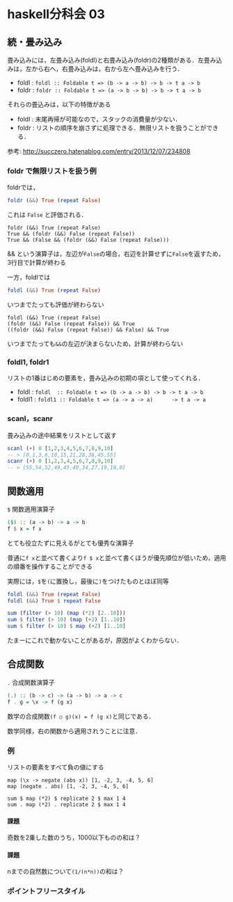 # haskell分科会 03

## 続・畳み込み
畳み込みには，左畳み込み(foldl)と右畳み込み(foldr)の2種類がある．左畳み込みは，左から右へ，右畳み込みは，右から左へ畳み込みを行う．

+ foldl : `foldl :: Foldable t => (b -> a -> b) -> b -> t a -> b`
+ foldr : `foldr :: Foldable t => (a -> b -> b) -> b -> t a -> b`

それらの畳込みは，以下の特徴がある
+ foldl : 末尾再帰が可能なので，スタックの消費量が少ない．
+ foldr : リストの順序を崩さずに処理できる．無限リストを扱うことができる．

参考: http://succzero.hatenablog.com/entry/2013/12/07/234808

### foldr で無限リストを扱う例
foldrでは，

```haskell
foldr (&&) True (repeat False)
```

これは `False` と評価される．

```
foldr (&&) True (repeat False)
True && (foldr (&&) False (repeat False))
True && (False && (foldr (&&) False (repeat False)))
```

&& という演算子は，左辺が`False`の場合，右辺を計算せずに`False`を返すため，3行目で計算が終わる

一方，foldlでは

```haskell
foldl (&&) True (repeat False)
```

いつまでたっても評価が終わらない

```
foldl (&&) True (repeat False)
(foldr (&&) False (repeat False)) && True
((foldr (&&) False (repeat False)) && False) && True
```

いつまでたっても`&&`の左辺が決まらないため，計算が終わらない

### foldl1, foldr1
リストの1番はじめの要素を，畳み込みの初期の項として使ってくれる．

+ foldl  : `foldl  :: Foldable t => (b -> a -> b) -> b -> t a -> b`
+ foldl1 : `foldl1 :: Foldable t => (a -> a -> a)      -> t a -> a`

### scanl，scanr
畳み込みの途中結果をリストとして返す

```haskell
scanl (+) 0 [1,2,3,4,5,6,7,8,9,10]
-- > [0,1,3,6,10,15,21,28,36,45,55]
scanr (+) 0 [1,2,3,4,5,6,7,8,9,10]
-- > [55,54,52,49,45,40,34,27,19,10,0] 
```

## 関数適用
`$` 関数適用演算子
```haskell
($) :: (a -> b) -> a -> b
f $ x = f x
```

とても役立たずに見えるがとても優秀な演算子

普通に`f x`と並べて書くより`f $ x`と並べて書くほうが優先順位が低いため，適用の順番を操作することができる

実際には，`$`を`(`に置換し，最後に`)`をつけたものとほぼ同等
```haskell
foldl (&&) True (repeat False)
foldl (&&) True $ repeat False
```

```haskell
sum (filter (> 10) (map (*2) [2..10]))
sum $ filter (> 10) (map (+2) [1..10])
sum $ filter (> 10) $ map (+2) [1..10]
```

たまーにこれで動かないことがあるが，原因がよくわからない．



## 合成関数
`.` 合成関数演算子
```haskell
(.) :: (b -> c) -> (a -> b) -> a -> c
f . g = \x -> f (g x)
```

数学の合成関数`(f ○ g)(x) = f (g x)`と同じである．

数学同様，右の関数から適用されうことに注意．

### 例
リストの要素をすべて負の値にする
```
map (\x -> negate (abs x)) [1, -2, 3, -4, 5, 6]
map (negate . abs) [1, -2, 3, -4, 5, 6]
```

```
sum $ map (*2) $ replicate 2 $ max 1 4
sum . map (*2) . replicate 2 $ max 1 4
```

#### 課題
奇数を2乗した数のうち，1000以下ものの和は？


#### 課題
nまでの自然数について`(1/(n*n))`の和は？


### ポイントフリースタイル



